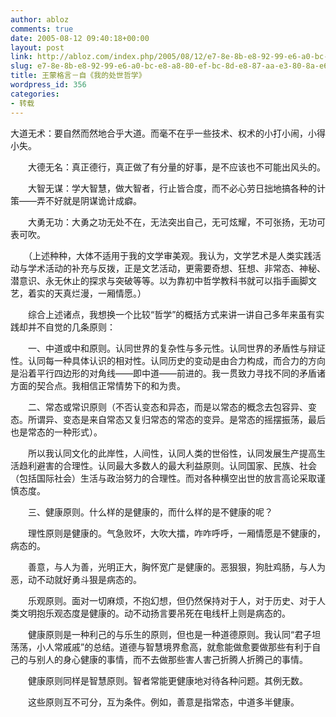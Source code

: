 ```yaml
---
author: abloz
comments: true
date: 2005-08-12 09:40:18+00:00
layout: post
link: http://abloz.com/index.php/2005/08/12/e7-8e-8b-e8-92-99-e6-a0-bc-e8-a8-80-ef-bc-8d-e8-87-aa-e3-80-8a-e6-88-91-e7-9a-84-e5-a4-84-e4-b8-96-e5-93-b2-e5-ad-a6-e3-80-8b/
slug: e7-8e-8b-e8-92-99-e6-a0-bc-e8-a8-80-ef-bc-8d-e8-87-aa-e3-80-8a-e6-88-91-e7-9a-84-e5-a4-84-e4-b8-96-e5-93-b2-e5-ad-a6-e3-80-8b
title: 王蒙格言－自《我的处世哲学》
wordpress_id: 356
categories:
- 转载
---
```


大道无术：要自然而然地合乎大道。而毫不在乎一些技术、权术的小打小闹，小得小失。  
  
　　大德无名：真正德行，真正做了有分量的好事，是不应该也不可能出风头的。  
  
　　大智无谋：学大智慧，做大智者，行止皆合度，而不必心劳日拙地搞各种的计策——弄不好就是阴谋诡计成癖。  
  
　　大勇无功：大勇之功无处不在，无法突出自己，无可炫耀，不可张扬，无功可表可吹。  
  
　　（上述种种，大体不适用于我的文学审美观。我认为，文学艺术是人类实践活动与学术活动的补充与反拨，正是文艺活动，更需要奇想、狂想、非常态、神秘、潜意识、永无休止的探求与突破等等。以为靠初中哲学教科书就可以指手画脚文艺，着实的天真烂漫，一厢情愿。）  
  
　　综合上述诸点，我想换一个比较“哲学”的概括方式来讲一讲自己多年来虽有实践却并不自觉的几条原则：  
  
　　一、中道或中和原则。认同世界的复杂性与多元性。认同世界的矛盾性与辩证性。认同每一种具体认识的相对性。认同历史的变动是由合力构成，而合力的方向是沿着平行四边形的对角线——即中道——前进的。我一贯致力寻找不同的矛盾诸方面的契合点。我相信正常情势下的和为贵。  
  
　　二、常态或常识原则（不否认变态和异态，而是以常态的概念去包容异、变态。所谓异、变态是来自常态又复归常态的常态的变异。是常态的摇摆振荡，最后也是常态的一种形式）。  
  
　　所以我认同文化的此岸性，人间性，认同人类的世俗性，认同发展生产提高生活趋利避害的合理性。认同最大多数人的最大利益原则。认同国家、民族、社会（包括国际社会）生活与政治努力的合理性。而对各种横空出世的放言高论采取谨慎态度。  
  
　　三、健康原则。什么样的是健康的，而什么样的是不健康的呢？  
  
　　理性原则是健康的。气急败坏，大吹大擂，咋咋呼呼，一厢情愿是不健康的，病态的。  
  
　　善意，与人为善，光明正大，胸怀宽广是健康的。恶狠狠，狗肚鸡肠，与人为恶，动不动就好勇斗狠是病态的。  
  
　　乐观原则。面对一切麻烦，不抱幻想，但仍然保持对于人，对于历史、对于人类文明抱乐观态度是健康的。动不动扬言要吊死在电线杆上则是病态的。  
  
　　健康原则是一种利己的与乐生的原则，但也是一种道德原则。我认同“君子坦荡荡，小人常戚戚”的总结。道德与智慧境界愈高，就愈能做愈要做那些有利于自己的与别人的身心健康的事情，而不去做那些害人害己折腾人折腾己的事情。  
  
　　健康原则同样是智慧原则。智者常能更健康地对待各种问题。其例无数。  
  
　　这些原则互不可分，互为条件。例如，善意是指常态，中道多半健康。  

